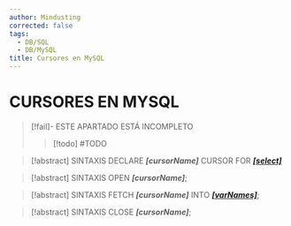 ```yaml
---
author: Mindusting
corrected: false
tags:
  - DB/SQL
  - DB/MySQL
title: Cursores en MySQL
---
```


# CURSORES EN MYSQL

> [!fail]- ESTE APARTADO ESTÁ INCOMPLETO
> > [!todo] #TODO

> [!abstract] SINTAXIS
> DECLARE ***\[cursorName\]*** CURSOR FOR [***\[select\]***](../sql_select.md)

> [!abstract] SINTAXIS
> OPEN ***\[cursorName\]***;

> [!abstract] SINTAXIS
> FETCH ***\[cursorName\]*** INTO [***\[varNames\]***](../sql_variables.md);

> [!abstract] SINTAXIS
> CLOSE ***\[cursorName\]***;
